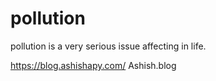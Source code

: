 

<head>
<title>saurabh Pandey</title>
</head>
<body>

<h1>pollution</h1>
<p>pollution is a very serious issue affecting in life.</p>

<a href="url">https://blog.ashishapy.com/</a>
Ashish.blog
